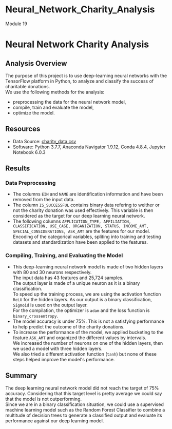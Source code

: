# Neural_Network_Charity_Analysis
Module 19
# Neural Network Charity Analysis

## Analysis Overview
The purpose of this project is to use deep-learning neural networks with the TensorFlow platform in Python, to analyze and classify the success of charitable donations.\
We use the following methods for the analysis:
- preprocessing the data for the neural network model,
- compile, train and evaluate the model,
- optimize the model.

## Resources
- Data Source: [charity_data.csv](https://github.com/KdotGhai/Neural_Network_Charity_Analysis/blob/1f7070c13ea6d89b1f86bce925bcd17ac5c222b8/Resources/charity_data.csv)
- Software: Python 3.7.7, Anaconda Navigator 1.9.12, Conda 4.8.4, Jupyter Notebook 6.0.3

## Results

### Data Preprocessing
- The columns `EIN` and `NAME` are identification information and have been removed from the input data.
- The column `IS_SUCCESSFUL` contains binary data refering to weither or not the charity donation was used effectively. This variable is then considered as the target for our deep learning neural network.
- The following columns `APPLICATION_TYPE, AFFILIATION, CLASSIFICATION, USE_CASE, ORGANIZATION, STATUS, INCOME_AMT, SPECIAL_CONSIDERATIONS, ASK_AMT` are the features for our model.\
Encoding of the categorical variables, spliting into training and testing datasets and standardization have been applied to the features.

### Compiling, Training, and Evaluating the Model
- This deep-learning neural network model is made of two hidden layers with 80 and 30 neurons respectively.\
The input data has 43 features and 25,724 samples.\
The output layer is made of a unique neuron as it is a binary classification.\
To speed up the training process, we are using the activation function `ReLU` for the hidden layers. As our output is a binary classification, `Sigmoid` is used on the output layer.\
For the compilation, the optimizer is `adam` and the loss function is `binary_crossentropy`.
- The model accuracy is under 75%. This is not a satisfying performance to help predict the outcome of the charity donations.
- To increase the performance of the model, we applied bucketing to the feature `ASK_AMT` and organized the different values by intervals.\
We increased the number of neurons on one of the hidden layers, then we used a model with three hidden layers.\
We also tried a different activation function (`tanh`) but none of these steps helped improve the model's performance.

## Summary
The deep learning neural network model did not reach the target of 75% accuracy. Considering that this target level is pretty average we could say that the model is not outperforming.\
Since we are in a binary classification situation, we could use a supervised machine learning model such as the Random Forest Classifier to combine a multitude of decision trees to generate a classified output and evaluate its performance against our deep learning model.
